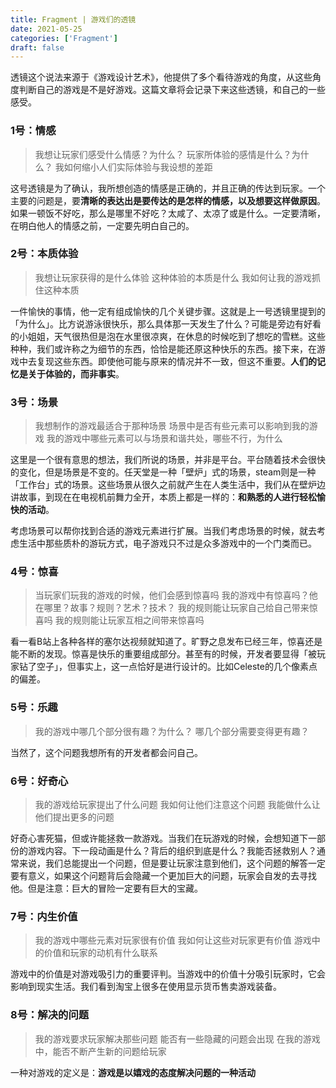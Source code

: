 ```yaml
---
title: Fragment | 游戏们的透镜
date: 2021-05-25
categories: ['Fragment']
draft: false
---
```


透镜这个说法来源于《游戏设计艺术》，他提供了多个看待游戏的角度，从这些角度判断自己的游戏是不是好游戏。这篇文章将会记录下来这些透镜，和自己的一些感受。

### 1号：情感

> 我想让玩家们感受什么情感？为什么？
玩家所体验的感情是什么？为什么？
我如何缩小人们实际体验与我设想的差距

这号透镜是为了确认，我所想创造的情感是正确的，并且正确的传达到玩家。一个主要的问题是，要**清晰的表达出是要传达的是怎样的情感，以及想要这样做原因**。如果一顿饭不好吃，那么是哪里不好吃？太咸了、太凉了或是什么。一定要清晰，在明白他人的情感之前，一定要先明白自己的。

### 2号：本质体验

> 我想让玩家获得的是什么体验
这种体验的本质是什么
我如何让我的游戏抓住这种本质

一件愉快的事情，他一定有组成愉快的几个关键步骤。这就是上一号透镜里提到的「为什么」。比方说游泳很快乐，那么具体那一天发生了什么？可能是旁边有好看的小姐姐，天气很热但是泡在水里很凉爽，在休息的时候吃到了想吃的雪糕。这些种种，我们或许称之为细节的东西，恰恰是能还原这种快乐的东西。接下来，在游戏中去复现这些东西。即使他可能与原来的情况并不一致，但这不重要。**人们的记忆是关于体验的，而非事实**。

### 3号：场景

> 我想制作的游戏最适合于那种场景
场景中是否有些元素可以影响到我的游戏
我的游戏中哪些元素可以与场景和谐共处，哪些不行，为什么

这里是一个很有意思的想法，我们所说的场景，并非是平台。平台随着技术会很快的变化，但是场景是不变的。任天堂是一种「壁炉」式的场景，steam则是一种「工作台」式的场景。这些场景从很久之前就产生在人类生活中，我们从在壁炉边讲故事，到现在在电视机前舞力全开，本质上都是一样的：**和熟悉的人进行轻松愉快的活动**。

考虑场景可以帮你找到合适的游戏元素进行扩展。当我们考虑场景的时候，就去考虑生活中那些质朴的游玩方式，电子游戏只不过是众多游戏中的一个门类而已。

### 4号：惊喜

> 当玩家们玩我的游戏的时候，他们会感到惊喜吗
我的游戏中有惊喜吗？他在哪里？故事？规则？艺术？技术？
我的规则能让玩家自己给自己带来惊喜吗
我的规则能让玩家互相之间带来惊喜吗

看一看B站上各种各样的塞尔达视频就知道了。旷野之息发布已经三年，惊喜还是能不断的发现。惊喜是快乐的重要组成部分。甚至有的时候，开发者要显得「被玩家钻了空子」，但事实上，这一点恰好是进行设计的。比如Celeste的几个像素点的偏差。

### 5号：乐趣

> 我的游戏中哪几个部分很有趣？为什么？
哪几个部分需要变得更有趣？

当然了，这个问题我想所有的开发者都会问自己。

### 6号：好奇心

> 我的游戏给玩家提出了什么问题
我如何让他们注意这个问题
我能做什么让他们提出更多的问题

好奇心害死猫，但或许能拯救一款游戏。当我们在玩游戏的时候，会想知道下一部份的游戏内容。下一段动画是什么？背后的组织到底是什么？我能否拯救别人？通常来说，我们总能提出一个问题，但是要让玩家注意到他们，这个问题的解答一定要有意义，如果这个问题背后会隐藏一个更加巨大的问题，玩家会自发的去寻找他。但是注意：巨大的冒险一定要有巨大的宝藏。

### 7号：内生价值

> 我的游戏中哪些元素对玩家很有价值
我如何让这些对玩家更有价值
游戏中的价值和玩家的动机有什么联系

游戏中的价值是对游戏吸引力的重要评判。当游戏中的价值十分吸引玩家时，它会影响到现实生活。我们看到淘宝上很多在使用显示货币售卖游戏装备。

### 8号：解决的问题

> 我的游戏要求玩家解决那些问题
能否有一些隐藏的问题会出现
在我的游戏中，能否不断产生新的问题给玩家

一种对游戏的定义是：**游戏是以嬉戏的态度解决问题的一种活动**